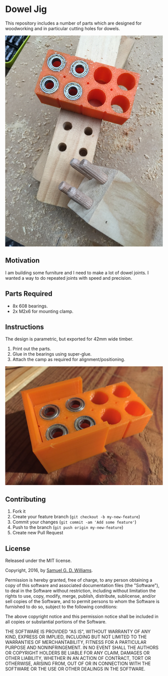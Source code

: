 # Dowel Jig

This repository includes a number of parts which are designed for woodworking and in particular cutting holes for dowels.

![Fan Duct Simulation](photos/IMG_7632.jpg)

## Motivation

I am building some furniture and I need to make a lot of dowel joints. I wanted a way to do repeated joints with speed and precision.

## Parts Required

- 8x 608 bearings.
- 2x M2x6 for mounting clamp.

## Instructions

The design is parametric, but exported for 42mm wide timber.

1. Print out the parts.
2. Glue in the bearings using super-glue.
3. Attach the camp as required for alignment/positioning.

![Fan Duct Simulation](photos/IMG_8335.jpg)

## Contributing

1. Fork it
2. Create your feature branch (`git checkout -b my-new-feature`)
3. Commit your changes (`git commit -am 'Add some feature'`)
4. Push to the branch (`git push origin my-new-feature`)
5. Create new Pull Request

## License

Released under the MIT license.

Copyright, 2016, by [Samuel G. D. Williams](http://www.codeotaku.com/samuel-williams).

Permission is hereby granted, free of charge, to any person obtaining a copy of this software and associated documentation files (the "Software"), to deal in the Software without restriction, including without limitation the rights to use, copy, modify, merge, publish, distribute, sublicense, and/or sell copies of the Software, and to permit persons to whom the Software is furnished to do so, subject to the following conditions:

The above copyright notice and this permission notice shall be included in all copies or substantial portions of the Software.

THE SOFTWARE IS PROVIDED "AS IS", WITHOUT WARRANTY OF ANY KIND, EXPRESS OR IMPLIED, INCLUDING BUT NOT LIMITED TO THE WARRANTIES OF MERCHANTABILITY, FITNESS FOR A PARTICULAR PURPOSE AND NONINFRINGEMENT. IN NO EVENT SHALL THE AUTHORS OR COPYRIGHT HOLDERS BE LIABLE FOR ANY CLAIM, DAMAGES OR OTHER LIABILITY, WHETHER IN AN ACTION OF CONTRACT, TORT OR OTHERWISE, ARISING FROM, OUT OF OR IN CONNECTION WITH THE SOFTWARE OR THE USE OR OTHER DEALINGS IN THE SOFTWARE.